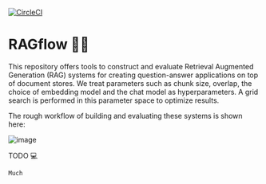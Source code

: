 [![CircleCI](https://dl.circleci.com/status-badge/img/circleci/6FfqBzs4fBDyTPvBNqnq5x/8HU8omXUEUaEgrpWMj271K/tree/main.svg?style=shield&circle-token=545d0058e25f4566f54a9282ef976f6a8a77b327)](https://dl.circleci.com/status-badge/redirect/circleci/6FfqBzs4fBDyTPvBNqnq5x/8HU8omXUEUaEgrpWMj271K/tree/main)

# RAGflow 👨‍💻

This repository offers tools to construct and evaluate Retrieval Augmented Generation (RAG) systems for creating question-answer applications on top of document stores. We treat parameters such as chunk size, overlap, the choice of embedding model and the chat model as hyperparameters. A grid search is performed in this parameter space to optimize results.

The rough workflow of building and evaluating these systems is shown here:

![image](https://github.com/AndreasX42/RAG-Evaluation/assets/141482745/2ca9e4fb-30f8-4918-b891-5cf0018ad24b)


TODO 💻

    Much
    
